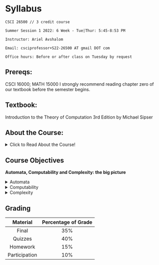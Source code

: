 # Syllabus

<p align = "center">

    CSCI 26500 // 3 credit course

    Summer Session 1 2022: 6 Week - Tue|Thur: 5:45-8:53 PM

    Instructor: Ariel Avshalom

    Email: csciprofessor+S22-26500 AT gmail DOT com

    Office hours: Before or after class on Tuesday by request

</p>

## Prereqs:

CSCI 16000; MATH 15000
I strongly recommend reading chapter zero of our textbook before the semester begins.

## Textbook:

Introduction to the Theory of Computation 3rd Edition by Michael Sipser

## About the Course:

<details><summary>Click to Read About the Course!</summary>

<div>
At this point, you’ve all taken some courses in computer science, often times challenging and fun courses like Intro to C++ or Discrete Math. This course is flavored with elements of discrete math and often ranges from interesting to tedious.
<br></br>
You’ll learn about the ideas that brought about the computers in use today. From the simplest Finite Automata to Turing Machines, there’s a lot to learn. We may also cover the basic principles behind algorithm analysis (when I say basic, I mean that you’ll most likely never use the definitions from this course in a real algorithms course).
<br></br>
This course takes a deep dive into proofs, so I highly recommend you brace yourself. They may not seem important in the implementation of code, but they’re the reason why everything works the way it does. Once you have a better picture of how a computer works behind the scenes, so much more of what you study in the future will make sense.
<br></br>
It’s my hope that we can have fun this semester, studying computer science theory and also taking a deep dive in other more interesting topics when time permits. 
<br></br>
See you all soon!
<br></br>
<br></br>
Ariel A.

</div>

</details>

## Course Objectives

**Automata, Computability and Complexity: the big picture**

<details><summary>Automata</summary>

- Regular Languages:
    - (Deterministic) Finite Automata 	(DFA)
    - Nondeterministic Finite Automata 	(NFA)
    - Regular Expressions
- Context-Free Languages:
    - Context-Free Grammars 		(CFG)
    - Pushdown Automata			(PDA)

</details>

<details><summary>Computability</summary>

- Turing Machines
    - What are Turing Machines
    - Variations in Turing Machines
- Algorithms
- Decidability
    - Decidable Languages
    - Undecidable Languages
        - The halting problem
        - *Gödel’s incompleteness theorems (provided time permits)
        - Turing unrecognizable languages
- Reducibility
    - Mapping reducibility

</details>

<details><summary>Complexity</summary>

- Time Complexity
    - Big O
    - The Class P
    - The Class NP
    - NP Completeness
- Space Complexity (provided time permits)

</details>

## Grading

|Material       |Percentage of Grade|   
|:-:            |:-:|
|Final          |35%|
|Quizzes        |40%|
|Homework       |15%|
|Participation  |10%|


